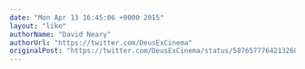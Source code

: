 ```yaml
---
date: "Mon Apr 13 16:45:06 +0000 2015"
layout: "like"
authorName: "David Neary"
authorUrl: "https://twitter.com/DeusExCinema"
originalPost: "https://twitter.com/DeusExCinema/status/587657776421326848"
---
```

